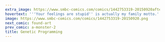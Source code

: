 ```yaml
---
extra_image: https://www.smbc-comics.com/comics/1442753319-20150920after.png
hovertext: '''Your feelings are stupid'' is actually my family motto.'
image: https://www.smbc-comics.com/comics/1442753319-20150920.png
next_comic: found-art
prev_comic: a-monster-2
title: Genetic Programming
---
```


